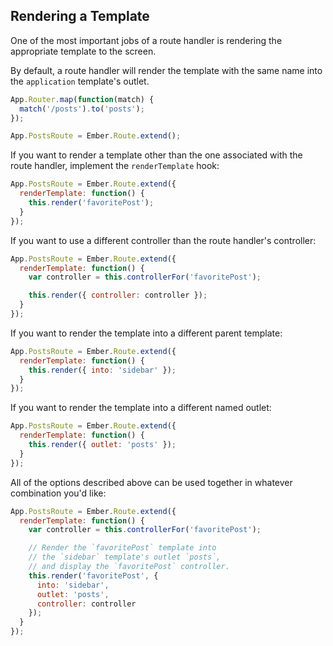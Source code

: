 ## Rendering a Template

One of the most important jobs of a route handler is rendering the
appropriate template to the screen.

By default, a route handler will render the template with the same name
into the `application` template's outlet.

```js
App.Router.map(function(match) {
  match('/posts').to('posts');
});

App.PostsRoute = Ember.Route.extend();
```

If you want to render a template other than the one associated with the
route handler, implement the `renderTemplate` hook:

```js
App.PostsRoute = Ember.Route.extend({
  renderTemplate: function() {
    this.render('favoritePost');
  }
});
```

If you want to use a different controller than the route handler's
controller:

```js
App.PostsRoute = Ember.Route.extend({
  renderTemplate: function() {
    var controller = this.controllerFor('favoritePost');

    this.render({ controller: controller });
  }
});
```

If you want to render the template into a different parent template:

```js
App.PostsRoute = Ember.Route.extend({
  renderTemplate: function() {
    this.render({ into: 'sidebar' });
  }
});
```

If you want to render the template into a different named outlet:

```js
App.PostsRoute = Ember.Route.extend({
  renderTemplate: function() {
    this.render({ outlet: 'posts' });
  }
});
```

All of the options described above can be used together in whatever
combination you'd like:

```js
App.PostsRoute = Ember.Route.extend({
  renderTemplate: function() {
    var controller = this.controllerFor('favoritePost');

    // Render the `favoritePost` template into
    // the `sidebar` template's outlet `posts`,
    // and display the `favoritePost` controller.
    this.render('favoritePost', {
      into: 'sidebar',
      outlet: 'posts',
      controller: controller
    });
  }
});
```
